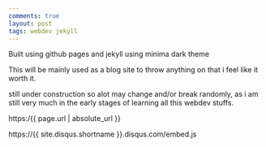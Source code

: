 ```yaml
---
comments: true
layout: post
tags: webdev jekyll
---
```


Built using github pages and jekyll using minima dark theme

This will be mainly used as a blog site to throw anything on that i feel like it worth it.

still under construction so alot may change and/or break randomly, as i am still very much in the early stages of learning all this webdev stuffs.

<p>https:/{{ page.url | absolute_url }}</p>
https://{{ site.disqus.shortname }}.disqus.com/embed.js